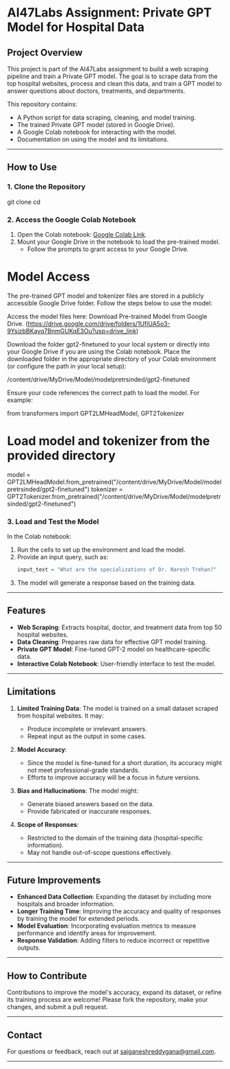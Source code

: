 

# AI47Labs Assignment: Private GPT Model for Hospital Data

## Project Overview

This project is part of the AI47Labs assignment to build a web scraping pipeline and train a Private GPT model. 
The goal is to scrape data from the top hospital websites, process and clean this data, and train a GPT model to answer questions about doctors, treatments, and departments.

This repository contains:
- A Python script for data scraping, cleaning, and model training.
- The trained Private GPT model (stored in Google Drive).
- A Google Colab notebook for interacting with the model.
- Documentation on using the model and its limitations.

---

## How to Use

### 1. Clone the Repository

git clone <your-repository-link>
cd <repository-folder>


### 2. Access the Google Colab Notebook
1. Open the Colab notebook: [Google Colab Link](<https://colab.research.google.com/drive/1gH41qR8tS4bFyHEK4mXDv1klmsqCRdZd?usp=drive_link>).
2. Mount your Google Drive in the notebook to load the pre-trained model.
   - Follow the prompts to grant access to your Google Drive.




# Model Access
The pre-trained GPT model and tokenizer files are stored in a publicly accessible Google Drive folder.
Follow the steps below to use the model:

Access the model files here: Download Pre-trained Model from Google Drive.
(https://drive.google.com/drive/folders/1UfiUA5o3-9YsizbBKayq7BnmGUKqE3Ou?usp=drive_link)

Download the folder gpt2-finetuned to your local system or directly into your Google Drive if you are using the Colab notebook.
Place the downloaded folder in the appropriate directory of your Colab environment (or configure the path in your local setup):

/content/drive/MyDrive/Model/modelpretrsinded/gpt2-finetuned

Ensure your code references the correct path to load the model. For example:

from transformers import GPT2LMHeadModel, GPT2Tokenizer

# Load model and tokenizer from the provided directory
model = GPT2LMHeadModel.from_pretrained("/content/drive/MyDrive/Model/modelpretrsinded/gpt2-finetuned")
tokenizer = GPT2Tokenizer.from_pretrained("/content/drive/MyDrive/Model/modelpretrsinded/gpt2-finetuned")




### 3. Load and Test the Model
In the Colab notebook:
1. Run the cells to set up the environment and load the model.
2. Provide an input query, such as:
   ```python
   input_text = "What are the specializations of Dr. Naresh Trehan?"
   ```
3. The model will generate a response based on the training data.

---

## Features

- **Web Scraping**: Extracts hospital, doctor, and treatment data from top 50 hospital websites.
- **Data Cleaning**: Prepares raw data for effective GPT model training.
- **Private GPT Model**: Fine-tuned GPT-2 model on healthcare-specific data.
- **Interactive Colab Notebook**: User-friendly interface to test the model.

---

## Limitations

1. **Limited Training Data**: The model is trained on a small dataset scraped from hospital websites. It may:
   - Produce incomplete or irrelevant answers.
   - Repeat input as the output in some cases.

2. **Model Accuracy**: 
   - Since the model is fine-tuned for a short duration, its accuracy might not meet professional-grade standards.
   - Efforts to improve accuracy will be a focus in future versions.

3. **Bias and Hallucinations**: The model might:
   - Generate biased answers based on the data.
   - Provide fabricated or inaccurate responses.

4. **Scope of Responses**:
   - Restricted to the domain of the training data (hospital-specific information).
   - May not handle out-of-scope questions effectively.

---

## Future Improvements

- **Enhanced Data Collection**: Expanding the dataset by including more hospitals and broader information.
- **Longer Training Time**: Improving the accuracy and quality of responses by training the model for extended periods.
- **Model Evaluation**: Incorporating evaluation metrics to measure performance and identify areas for improvement.
- **Response Validation**: Adding filters to reduce incorrect or repetitive outputs.

---

## How to Contribute

Contributions to improve the model's accuracy, expand its dataset, or refine its training process are welcome! Please fork the repository, make your changes, and submit a pull request.

---

## Contact

For questions or feedback, reach out at saiganeshreddygana@gmail.com.

--- 

